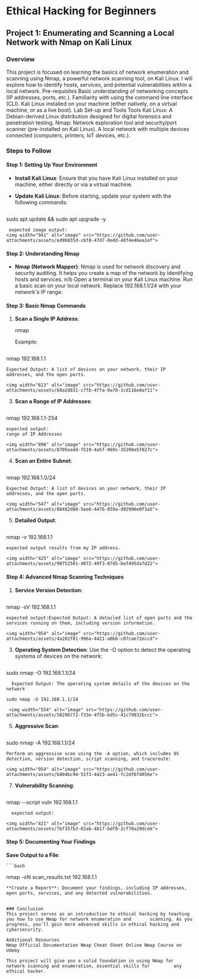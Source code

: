 # Ethical Hacking for Beginners

## Project 1: Enumerating and Scanning a Local Network with Nmap on Kali Linux

### Overview
This project is focused on learning the basics of network enumeration and scanning using Nmap, a powerful network scanning tool, on Kali Linux. I will  explore how to identify hosts, services, and potential vulnerabilities within a local network.
Pre-requisites
Basic understanding of networking concepts (IP addresses, ports, etc.).
Familiarity with using the command line interface (CLI).
Kali Linux installed on your machine (either natively, on a virtual machine, or as a live boot).
Lab Set-up and Tools
Tools
Kali Linux: A Debian-derived Linux distribution designed for digital forensics and penetration testing.
Nmap: Network exploration tool and security/port scanner (pre-installed on Kali Linux).
A local network with multiple devices connected (computers, printers, IoT devices, etc.).

### Steps to Follow

#### Step 1: Setting Up Your Environment
- **Install Kali Linux**: Ensure that you have Kali Linux installed on your machine, either directly or via a virtual machine.
- **Update Kali Linux**: Before starting, update your system with the following commands:

    ```bash
sudo apt update && sudo apt upgrade -y

     expected image output:
    <img width="941" alt="image" src="https://github.com/user-attachments/assets/ed9b035d-cbf8-47d7-8edd-48f4e46ea1ef">
 
  

#### Step 2: Understanding Nmap
- **Nmap (Network Mapper)**: Nmap is used for network discovery and security auditing. It helps you create a map of the network by identifying hosts and services.
  n/b Open a terminal on your Kali Linux machine. Run a basic scan on your local network.
  Replace 192.168.1.1/24 with your network's IP range.

#### Step 3: Basic Nmap Commands
1. **Scan a Single IP Address**:
   
   nmap <IP-Address>
   
   Example:
   

     ```bash
 nmap 192.168.1.1
                   
    Expected Output: A list of devices on your network, their IP addresses, and the open ports.

    <img width="613" alt="image" src="https://github.com/user-attachments/assets/68a2d831-c7fb-4ffa-9a70-1cd116e0af11">

   
3. **Scan a Range of IP Addresses**:
     
   ```bash
  nmap 192.168.1.1-254
   
    expected output:
    range of IP Addresses

    <img width="896" alt="image" src="https://github.com/user-attachments/assets/8705eadd-f519-4a5f-969c-35398e5f027c">

   
  
4. **Scan an Entire Subnet**:
   
   
   ```bash
 nmap 192.168.1.0/24

    Expected Output: A list of devices on your network, their IP addresses, and the open ports.

    <img width="547" alt="image" src="https://github.com/user-attachments/assets/08482d88-5ee6-4476-859a-d92906e0f3a5">

   
5. **Detailed Output**:
   
   
   ```bash
  nmap -v 192.168.1.1
  
    expected output results from my IP address.

    <img width="425" alt="image" src="https://github.com/user-attachments/assets/90752501-4072-49f3-87d5-bef495da7d22">


#### Step 4: Advanced Nmap Scanning Techniques
1. **Service Version Detection**:
     ```bash
  nmap -sV 192.168.1.1
   
    expected output:Expected Output: A detailed list of open ports and the services running on them, including version information.

    <img width="954" alt="image" src="https://github.com/user-attachments/assets/4a202f81-996a-4421-a0b8-c07cae72eccd">

   
3. **Operating System Detection**:
 Use the -O option to detect the operating systems of devices on the network:


   ```bash
sudo nmap -O 192.168.1.1/24
      
      Expected Output: The operating system details of the devices on the network

    sudo nmap -O 192.168.1.1/24

     <img width="554" alt="image" src="https://github.com/user-attachments/assets/58296772-f33e-4f5b-bd5c-41c79832bccc">

   
5. **Aggressive Scan**:
   
    ```bash
sudo nmap -A 192.168.1.1/24

    Perform an aggressive scan using the -A option, which includes OS detection, version detection, script scanning, and traceroute:

    <img width="954" alt="image" src="https://github.com/user-attachments/assets/b804bc94-51f3-4423-ae41-fc2df6f4056e">


   
   
7. **Vulnerability Scanning**:

   
   ```bash
  nmap --script vuln 192.168.1.1
      
      expected output:
 
    <img width="421" alt="image" src="https://github.com/user-attachments/assets/7bf357b3-62ab-4b17-bdf0-2cf70a29dceb">


#### Step 5: Documenting Your Findings
 **Save Output to a File**:
 
    ```bash
nmap -oN scan_results.txt 192.168.1.1
  
  
    **Create a Report**: Document your findings, including IP addresses, open ports, services, and any detected vulnerabilities.


    ### Conclusion
    This project serves as an introduction to ethical hacking by teaching you how to use Nmap for network enumeration and       scanning. As you progress, you'll gain more advanced skills in ethical hacking and cybersecurity.

    Additional Resources
    Nmap Official Documentation Nmap Cheat Sheet Online Nmap Course on Udemy

    This project will give you a solid foundation in using Nmap for network scanning and enumeration, essential skills for         any ethical hacker.


